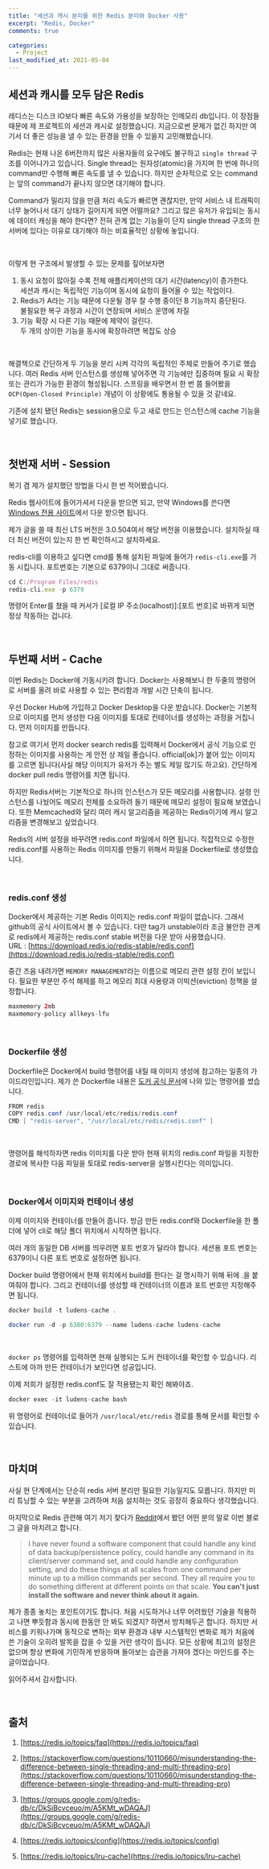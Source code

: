 ```yaml
---
title: "세션과 캐시 분리를 위한 Redis 분리와 Docker 사용"
excerpt: "Redis, Docker"
comments: true

categories:
  - Project
last_modified_at: 2021-05-04
---
```

## 세션과 캐시를 모두 담은 Redis

레디스는 디스크 IO보다 빠른 속도와 가용성을 보장하는 인메모리 db입니다. 이 장점들 때문에 제 프로젝트의 세션과 캐시로 설정했습니다. 
지금으로썬 문제가 없긴 하지만 여기서 더 좋은 성능을 낼 수 있는 환경을 만들 수 있을지 고민해봤습니다.

Redis는 현재 나온 6버전까지 많은 사용자들의 요구에도 불구하고 `single thread` 구조를 이어나가고 있습니다. 
Single thread는 원자성(atomic)을 가지며 한 번에 하나의 command만 수행해 빠른 속도를 낼 수 있습니다. 
하지만 순차적으로 오는 command는 앞의 command가 끝나지 않으면 대기해야 합니다. 

Command가 밀리지 않을 만큼 처리 속도가 빠르면 괜찮지만, 만약 서비스 내 트래픽이 너무 늘어나서 대기 상태가 길어지게 되면 어떨까요? 
그리고 많은 유저가 유입되는 동시에 데이터 캐싱을 해야 한다면? 
전혀 관계 없는 기능들이 단지 single thread 구조의 한 서버에 있다는 이유로 대기해야 하는 비효율적인 상황에 놓입니다.

<br>

이렇게 현 구조에서 발생할 수 있는 문제를 짚어보자면

1. 동시 요청이 많아질 수록 전체 애플리케이션의 대기 시간(latency)이 증가한다.        
세션과 캐시는 독립적인 기능이며 동시에 요청이 들어올 수 있는 작업이다.
2. Redis가 A라는 기능 때문에 다운될 경우 잘 수행 중이던 B 기능까지 중단된다.            
불필요한 복구 과정과 시간이 연장되며 서비스 운영에 차질
3. 기능 확장 시 다른 기능 때문에 제약이 걸린다.           
두 개의 상이한 기능을 동시에 확장하려면 복잡도 상승

<br>

해결책으로 간단하게 두 기능을 분리 시켜 각각의 독립적인 주체로 만들어 주기로 했습니다.
여러 Redis 서버 인스턴스를 생성해 넣어주면 각 기능에만 집중하며 필요 시 확장 또는 관리가 가능한 환경이 형성됩니다. 
스프링을 배우면서 한 번 쯤 들어봤을 `OCP(Open-Closed Principle)` 개념이 이 상황에도 통용될 수 있을 것 같네요.

기존에 설치 됐던 Redis는 session용으로 두고 새로 만드는 인스턴스에 cache 기능을 넣기로 했습니다.

<br>

## 첫번재 서버 - Session
복기 겸 제가 설치했던 방법을 다시 한 번 적어봤습니다.

Redis 웹사이트에 들어가셔서 다운을 받으면 되고, 만약 Windows를 쓴다면 [Windows 전용 사이트](https://github.com/microsoftarchive/redis/releases/tag/win-3.0.504)에서 다운 받으면 됩니다. 

제가 글을 쓸 때 최신 LTS 버전은 3.0.504여서 해당 버전을 이용했습니다.
설치하실 때 더 최신 버전이 있는지 한 번 확인하시고 설치하세요.

redis-cli를 이용하고 싶다면 cmd를 통해 설치된 파일에 들어가 `redis-cli.exe`를 가동 시킵니다.
포트번호는 기본으로 6379이니 그대로 써줍니다.

```jsx
cd C:/Program Files/redis
redis-cli.exe -p 6379
```

명령어 Enter를 쳤을 때 커서가 [로컬 IP 주소(localhost)]:[포트 번호]로 바뀌게 되면 정상 작동하는 겁니다.

<br>

## 두번째 서버 - Cache
이번 Redis는 Docker에 가동시키려 합니다. 
Docker는 사용해보니 한 두줄의 명령어로 서버를 올려 바로 사용할 수 있는 편리함과 개발 시간 단축이 됩니다.

우선 Docker Hub에 가입하고 Docker Desktop을 다운 받습니다. 
Docker는 기본적으로 이미지를 먼저 생성한 다음 이미지를 토대로 컨테이너를 생성하는 과정을 거칩니다. 먼저 이미지를 만듭니다. 

참고로 여기서 먼저 docker search redis를 입력해서 Docker에서 공식 기능으로 인정하는 이미지를 사용하는 게 안전 상 제일 좋습니다. 
official[ok]가 붙어 있는 이미지를 고르면 됩니다(사실 해당 이미지가 유저가 주는 별도 제일 많기도 하고요). 
간단하게 docker pull redis 명령어를 치면 됩니다. 

하지만 Redis서버는 기본적으로 하나의 인스턴스가 모든 메모리를 사용합니다. 
설령 인스턴스를 나눴어도 메모리 전체를 소요하려 들기 때문에 메모리 설정이 필요해 보였습니다. 
또한 Memcached와 달리 여러 캐시 알고리즘을 제공하는 Redis이기에 캐시 알고리즘을 변경해보고 싶었습니다.

Redis의 서버 설정을 바꾸려면 redis.conf 파일에서 하면 됩니다. 
직접적으로 수정한 redis.conf를 사용하는 Redis 이미지를 만들기 위해서 파일을 Dockerfile로 생성했습니다. 

<br>

### redis.conf 생성
Docker에서 제공하는 기본 Redis 이미지는 redis.conf 파일이 없습니다. 
그래서 github의 공식 사이트에서 볼 수 있습니다. 
다만 tag가 unstable이라 조금 불안한 관계로 redis에서 제공하는 redis.conf stable 버전을 다운 받아 사용했습니다.         
URL : [https://download.redis.io/redis-stable/redis.conf](https://download.redis.io/redis-stable/redis.conf)

중간 즈음 내려가면 `MEMORY MANAGEMENT`라는 이름으로 메모리 관련 설정 칸이 보입니다.
필요한 부분만 주석 해제를 하고 메모리 최대 사용량과 이빅션(eviction) 정책을 설정합니다.

```java
maxmemory 2mb
maxmemory-policy allkeys-lfu
```

<br>

### Dockerfile 생성
Dockerfile은 Docker에서 build 명령어를 내릴 때 이미지 생성에 참고하는 일종의 가이드라인입니다.
제가 쓴 Dockerfile 내용은 [도커 공식 문서](https://hub.docker.com/_/redis)에 나와 있는 명령어를 썼습니다.

```java
FROM redis
COPY redis.conf /usr/local/etc/redis/redis.conf
CMD [ "redis-server", "/usr/local/etc/redis/redis.conf" ]
```

<br>

명령어를 해석하자면 redis 이미지를 다운 받아 현재 위치의 redis.conf 파일을 지정한 경로에 복사한 다음 파일을 토대로 redis-server을 실행시킨다는 의미입니다.

<br>

### Docker에서 이미지와 컨테이너 생성
이제 이미지와 컨테이너를 만들어 줍니다.
방금 만든 redis.conf와 Dockerfile을 한 폴더에 넣어 cli로 해당 폴더 위치에서 시작하면 됩니다.

여러 개의 동일한 DB 서버를 띄우려면 포트 번호가 달라야 합니다. 
세션용 포트 번호는 6379이니 다른 포트 번호로 설정하면 됩니다. 

Docker build 명령어에서 현재 위치에서 build를 한다는 걸 명시하기 위해 뒤에 .을 붙여줘야 합니다.
그리고 컨테이너를 생성할 때 컨테이너의 이름과 포트 번호만 지정해주면 됩니다.

```java
docker build -t ludens-cache .

docker run -d -p 6380:6379 --name ludens-cache ludens-cache
```

<br>

`docker ps` 명령어를 입력하면 현재 실행되는 도커 컨테이너를 확인할 수 있습니다. 
리스트에 아까 만든 컨테이너가 보인다면 성공입니다.

이제 저희가 설정한 redis.conf도 잘 적용됐는지 확인 해봐야죠.

```java
docker exec -it ludens-cache bash
```

위 명령어로 컨테이너로 들어가 `/usr/local/etc/redis` 경로를 통해 문서를 확인할 수 있습니다.

<br>

## 마치며
사실 현 단계에서는 단순히 redis 서버 분리만 필요한 기능일지도 모릅니다. 
하지만 미리 튜닝할 수 있는 부분을 고려하며 처음 설치하는 것도 굉장히 중요하다 생각했습니다.

마지막으로 Redis 관련해 여기 저기 찾다가 [Reddit](https://www.reddit.com/r/redis/comments/5q5ddr/learn_redis_the_hard_way_in_production/)에서 봤던 어떤 분의 말로 이번 블로그 글을 마치려고 합니다.

> I have never found a software component that could handle any kind of data backup/persistence policy, could handle any command in its client/server command set, and could handle any configuration setting, and do these things at all scales from one command per minute up to a million commands per second. 
They all require you to do something different at different points on that scale. **You can't just install the software and never think about it again.**

제가 종종 놓치는 포인트이기도 합니다. 처음 시도하거나 너무 어려웠던 기술을 적용하고 나면 뿌듯함과 동시에 한동안 안 봐도 되겠지? 하면서 방치해두곤 합니다.
하지만 서비스를 키워나가며 동적으로 변하는 외부 환경과 내부 시스템적인 변화로 제가 처음에 쓴 기술이 오히려 발목을 잡을 수 있을 거란 생각이 듭니다.
모든 상황에 최고의 설정은 없으며 항상 변화에 기민하게 반응하며 돌아보는 습관을 가져야 겠다는 마인드를 주는 글이었습니다.

읽어주셔서 감사합니다.

<br>

## 출처
1. [https://redis.io/topics/faq](https://redis.io/topics/faq)

2. [https://stackoverflow.com/questions/10110660/misunderstanding-the-difference-between-single-threading-and-multi-threading-pro](https://stackoverflow.com/questions/10110660/misunderstanding-the-difference-between-single-threading-and-multi-threading-pro)

3. [https://groups.google.com/g/redis-db/c/DkSiBcvceuo/m/A5KMt_wDAQAJ](https://groups.google.com/g/redis-db/c/DkSiBcvceuo/m/A5KMt_wDAQAJ)

4. [https://redis.io/topics/config](https://redis.io/topics/config)

5. [https://redis.io/topics/lru-cache](https://redis.io/topics/lru-cache)
